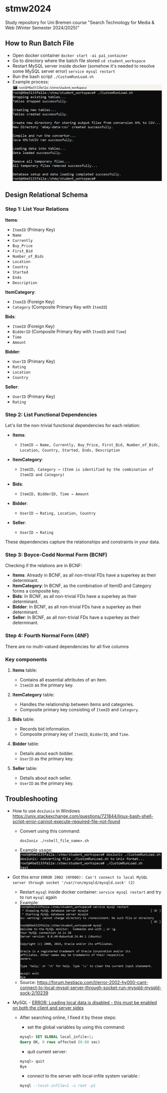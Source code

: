 # stmw2024
Study repository for Uni Bremen course "Search Technology for Media &amp; Web (Winter Semester 2024/2025)"

## How to Run Batch File

- Open docker container
  `docker start -ai pa1_container`
- Go to directory where the batch file stored
  `cd student_workspace`
- Restart MySQL server inside docker (somehow it's needed to resolve some MySQL server error)
  `service mysql restart`
- Run the bash script
  `./CustomRunLoad.sh`
- Example process:
  <img src="img/README/image-20241220014031100.png" alt="image-20241220014031100" style="zoom:67%;" />

## 

## Design Relational Schema

### Step 1: List Your Relations
**Items**:
- `ItemID` (Primary Key)
- `Name`
- `Currently`
- `Buy_Price`
- `First_Bid`
- `Number_of_Bids`
- `Location`
- `Country`
- `Started`
- `Ends`
- `Description`

**ItemCategory**:
- `ItemID` (Foreign Key)
- `Category` (Composite Primary Key with `ItemID`)

**Bids**:
- `ItemID` (Foreign Key)
- `BidderID` (Composite Primary Key with `ItemID` and `Time`)
- `Time`
- `Amount`

**Bidder**:
- `UserID` (Primary Key)
- `Rating`
- `Location`
- `Country`

**Seller**:
- `UserID` (Primary Key)
- `Rating`



### Step 2: List Functional Dependencies

Let's list the non-trivial functional dependencies for each relation:

- **Items**:
  - `ItemID → Name, Currently, Buy_Price, First_Bid, Number_of_Bids, Location, Country, Started, Ends, Description`
  
- **ItemCategory**:
  - `ItemID, Category → (Item is identified by the combination of ItemID and Category)`

- **Bids**:
  - `ItemID, BidderID, Time → Amount`
  
- **Bidder**:
  - `UserID → Rating, Location, Country`
  
- **Seller**:
  - `UserID → Rating`
  

These dependencies capture the relationships and constraints in your data.

### Step 3: Boyce-Codd Normal Form (BCNF)
Checking if the relations are in BCNF:

- **Items**: Already in BCNF, as all non-trivial FDs have a superkey as their determinant.
- **ItemCategory**: In BCNF, as the combination of ItemID and Category forms a composite key.
- **Bids**: In BCNF, as all non-trivial FDs have a superkey as their determinant.
- **Bidder**: In BCNF, as all non-trivial FDs have a superkey as their determinant.
- **Seller**: In BCNF, as all non-trivial FDs have a superkey as their determinant.

### Step 4: Fourth Normal Form (4NF)
There are no multi-valued dependencies for all five columns

### Key components

1. **Items** table:
    - Contains all essential attributes of an item.
    - `ItemID` as the primary key.

2. **ItemCategory** table:
    - Handles the relationship between items and categories.
    - Composite primary key consisting of `ItemID` and `Category`.

3. **Bids** table:
    - Records bid information.
    - Composite primary key of `ItemID`, `BidderID`, and `Time`.

4. **Bidder** table:
    - Details about each bidder.
    - `UserID` as the primary key.

5. **Seller** table:
    - Details about each seller.
    - `UserID` as the primary key.



## Troubleshooting

- How to use `dos2unix` in Windows
  https://unix.stackexchange.com/questions/721844/linux-bash-shell-script-error-cannot-execute-required-file-not-found

  - Convert using this command:
    ```shell
    dos2unix ./<shell_file_name>.sh
    ```

  - Example usage:
    ![image-20241219205315931](img/README/image-20241219205315931.png)

- Got this error
  `ERROR 2002 (HY000): Can't connect to local MySQL server through socket '/var/run/mysqld/mysqld.sock' (2)`

  - Restart `mysql` inside docker container:
    `service mysql restart` and try to run `mysql` again
  - Example:
    ![image-20241219232604865](img/README/image-20241219232604865.png)
  - Source: https://forum.hestiacp.com/t/error-2002-hy000-cant-connect-to-local-mysql-server-through-socket-run-mysqld-mysqld-sock-2/10239

- MySQL - [ERROR: Loading local data is disabled - this must be enabled on both the client and server sides](https://stackoverflow.com/questions/59993844/error-loading-local-data-is-disabled-this-must-be-enabled-on-both-the-client)

  - After searching online, I fixed it by these steps:

    - set the global variables by using this command:

    ```sql
    mysql> SET GLOBAL local_infile=1;
    Query OK, 0 rows affected (0.00 sec)
    ```

    - quit current server:

    ```sql
    mysql> quit
    Bye
    ```

    - connect to the server with local-infile system variable :

    ```sql
    mysql --local-infile=1 -u root -p1
    ```

